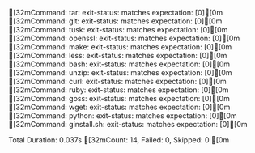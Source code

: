 [32mCommand: tar: exit-status: matches expectation: [0][0m
[32mCommand: git: exit-status: matches expectation: [0][0m
[32mCommand: tusk: exit-status: matches expectation: [0][0m
[32mCommand: openssl: exit-status: matches expectation: [0][0m
[32mCommand: make: exit-status: matches expectation: [0][0m
[32mCommand: less: exit-status: matches expectation: [0][0m
[32mCommand: bash: exit-status: matches expectation: [0][0m
[32mCommand: unzip: exit-status: matches expectation: [0][0m
[32mCommand: curl: exit-status: matches expectation: [0][0m
[32mCommand: ruby: exit-status: matches expectation: [0][0m
[32mCommand: goss: exit-status: matches expectation: [0][0m
[32mCommand: wget: exit-status: matches expectation: [0][0m
[32mCommand: python: exit-status: matches expectation: [0][0m
[32mCommand: ginstall.sh: exit-status: matches expectation: [0][0m


Total Duration: 0.037s
[32mCount: 14, Failed: 0, Skipped: 0
[0m
